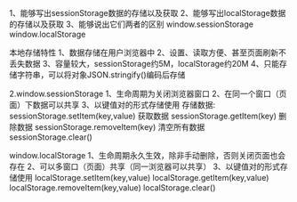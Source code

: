 1、能够写出sessionStorage数据的存储以及获取
2、能够写出localStorage数据的存储以及获取
3、能够说出它们两者的区别
window.sessionStorage
window.localStorage

本地存储特性
1、数据存储在用户浏览器中
2、设置、读取方便、甚至页面刷新不丢失数据
3、容量较大，sessionStorage约5M，localStorage约20M
4、只能存储字符串，可以将对象JSON.stringify()编码后存储

2.window.sessionStorage
1、生命周期为关闭浏览器窗口
2、在同一个窗口（页面）下数据可以共享
3、以键值对的形式存储使用
存储数据:
sessionStorage.setItem(key,value)
获取数据
sessionStorage.getItem(key)
删除数据
sessionStorage.removeItem(key)
清空所有数据
sessionStorage.clear()

window.localStorage
1、生命周期永久生效，除非手动删除，否则关闭页面也会存在
2、可以多窗口（页面）共享（同一浏览器可以共享）
3、以键值对的形式存储使用
localStorage.setItem(key,value)
localStorage.getItem(key,value)
localStorage.removeItem(key,value)
localStorage.clear()

